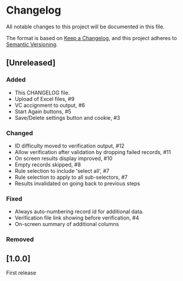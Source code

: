 # Changelog

All notable changes to this project will be documented in this file.

The format is based on [Keep a Changelog](https://keepachangelog.com/en/1.1.0/),
and this project adheres to [Semantic Versioning](https://semver.org/spec/v2.0.0.html).

## [Unreleased]

### Added

- This CHANGELOG file.
- Upload of Excel files, #9
- VC accignment to output, #6
- Start Again buttons, #5
- Save/Delete settings button and cookie, #3

### Changed

- ID difficulty moved to verification output, #12
- Allow verification after validation by dropping failed records, #11
- On screen results display improved, #10
- Empty records skipped, #8
- Rule selection to include 'select all', #7
- Rule selection to apply to all sub-selectors, #7
- Results invalidated on going back to previous steps

### Fixed
- Always auto-numbering record id for additional data.
- Verification file link showing before verification, #4
- On-screen summary of additional columns

### Removed

## [1.0.0]

First release
